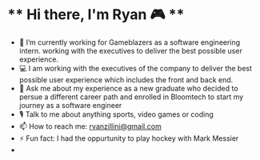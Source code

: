 #  **    Hi there, I'm Ryan 🎮 **

- 🔭 I’m currently working for Gameblazers as a software engineering intern. working with the executives to deliver the best possible user experience.
- 💻 I am working with the executives of the company to deliver the best possible user experience which includes the front and back end.
- 💬 Ask me about my experience as a new graduate who decided to persue a different career path and enrolled in Bloomtech to start my journey as a software engineer
- 🎙️ Talk to me about anything sports, video games or coding
- 📫 How to reach me: ryanzillini@gmail.com
- ⚡ Fun fact: I had the oppurtunity to play hockey with Mark Messier
- 
